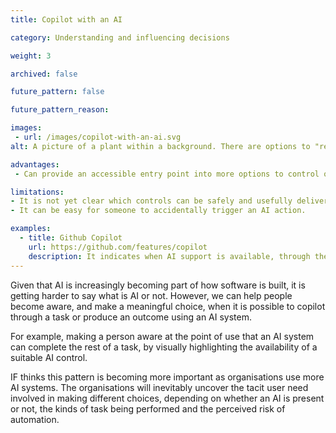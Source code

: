 ```yaml
---
title: Copilot with an AI

category: Understanding and influencing decisions

weight: 3

archived: false

future_pattern: false

future_pattern_reason:

images:
 - url: /images/copilot-with-an-ai.svg
alt: A picture of a plant within a background. There are options to "remove background", "replace with rose" and "more"

advantages:
 - Can provide an accessible entry point into more options to control or understand the AI system.

limitations:
- It is not yet clear which controls can be safely and usefully delivered by AI.
- It can be easy for someone to accidentally trigger an AI action.

examples:
  - title: Github Copilot
    url: https://github.com/features/copilot
    description: It indicates when AI support is available, through the use of an icon. When the icon is selected the list of possible automated functions are made available, with further customisation.
---
```


Given that AI is increasingly becoming part of how software is built, it is getting harder to say what is AI or not. However, we can help people become aware, and make a meaningful choice, when it is possible to copilot through a task or produce an outcome using an AI system.

For example, making a person aware at the point of use that an AI system can complete the rest of a task, by visually highlighting the availability of a suitable AI control.

IF thinks this pattern is becoming more important as organisations use more AI systems. The organisations will inevitably uncover the tacit user need involved in making different choices, depending on whether an AI is present or not, the kinds of task being performed and the perceived risk of automation.
